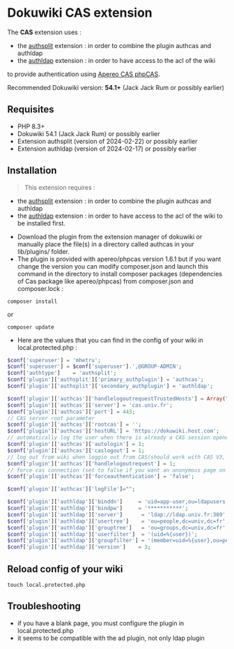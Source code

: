 # Dokuwiki CAS extension

The **CAS** extension uses :
- the [authsplit](https://www.dokuwiki.org/plugin:authsplit) extension : in order to combine the plugin authcas and authldap
- the [authldap](https://www.dokuwiki.org/plugin:authldap) extension : in order to have access to the acl of the wiki

to provide authentication using [Apereo CAS phpCAS](https://github.com/apereo/phpCAS).

Recommended Dokuwiki version: **54.1+** (Jack Jack Rum or possibly earlier)

## Requisites

- PHP 8.3+
- Dokuwiki 54.1 (Jack Jack Rum) or possibly earlier
- Extension authsplit (version of 2024-02-22) or possibly earlier
- Extension authldap (version of 2024-02-17) or possibly earlier

## Installation

> This extension requires :
- the [authsplit](https://www.dokuwiki.org/plugin:authsplit) extension : in order to combine the plugin authcas and authldap
- the [authldap](https://www.dokuwiki.org/plugin:authldap) extension : in order to have access to the acl of the wiki
to be installed first.

* Download the plugin from the extension manager of dokuwiki or manually place the file(s) in a directory called authcas in your lib/plugins/ folder.
* The plugin is provided with apereo/phpcas version 1.6.1 but if you want change the version you can modify composer.json and launch this command in the directory to install composer packages (dependencies of Cas package like apereo/phpcas) from composer.json and composer.lock :
```
composer install
```
or
```
composer update
```
* Here are the values that you can find in the config of your wiki in local.protected.php :

```php
$conf['superuser'] = 'mhetru';
$conf['superuser'] = $conf['superuser'].',@GROUP-ADMIN';
$conf['authtype']    = 'authsplit';
$conf['plugin']['authsplit']['primary_authplugin'] = 'authcas';
$conf['plugin']['authsplit']['secondary_authplugin'] = 'authldap';

$conf['plugin']['authcas']['handlelogoutrequestTrustedHosts'] = Array("");
$conf['plugin']['authcas']['server'] = 'cas.univ.fr';
$conf['plugin']['authcas']['port'] = 443;
// CAS server root parameter
$conf['plugin']['authcas']['rootcas'] = '';
$conf['plugin']['authcas']['hostURL'] = 'https://dokuwiki.host.com';
// automatically log the user when there is already a CAS session opened
$conf['plugin']['authcas']['autologin'] = 1;
$conf['plugin']['authcas']['caslogout'] = 1;
// log out from wiki when loggin out from CAS(should work with CAS V3, experimental)
$conf['plugin']['authcas']['handlelogoutrequest'] = 1;
// force cas connection (set to false if you want an anonymous page on your wiki)
$conf['plugin']['authcas']['forceauthentication'] = 'false';

$conf['plugin']['authcas']['logFile']="";

$conf['plugin']['authldap']['binddn']     = 'uid=app-user,ou=ldapusers,dc=univ,dc=fr';
$conf['plugin']['authldap']['bindpw']     = '***********';
$conf['plugin']['authldap']['server']      = 'ldap://ldap.univ.fr:389'; #instead of the above two settings
$conf['plugin']['authldap']['usertree']    = 'ou=people,dc=univ,dc=fr';
$conf['plugin']['authldap']['grouptree']   = 'ou=groups,dc=univ,dc=fr';
$conf['plugin']['authldap']['userfilter']  = '(uid=%{user})';
$conf['plugin']['authldap']['groupfilter'] = '(member=uid=%{user},ou=people,dc=univ,dc=fr)';
$conf['plugin']['authldap']['version']    = 3;
```


## Reload config of your wiki
```
touch local.protected.php
```

## Troubleshooting
- if you have a blank page, you must configure the plugin in local.protected.php
- it seems to be compatible with the ad plugin, not only ldap plugin
